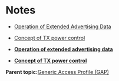 # Notes

-   [Operation of Extended Advertising Data](GUID-FD421446-446E-4881-8545-936E69D4C93F.md)
-   [Concept of TX power control](GUID-2447F5F6-10AF-4BA9-A98A-F1CB78AE0C26.md)

-   **[Operation of extended advertising data](GUID-FD421446-446E-4881-8545-936E69D4C93F.md)**  

-   **[Concept of TX power control](GUID-2447F5F6-10AF-4BA9-A98A-F1CB78AE0C26.md)**  


**Parent topic:**[Generic Access Profile \(GAP\)](GUID-A49939F9-5F09-4BD4-867E-97DB4DC09F46.md)

